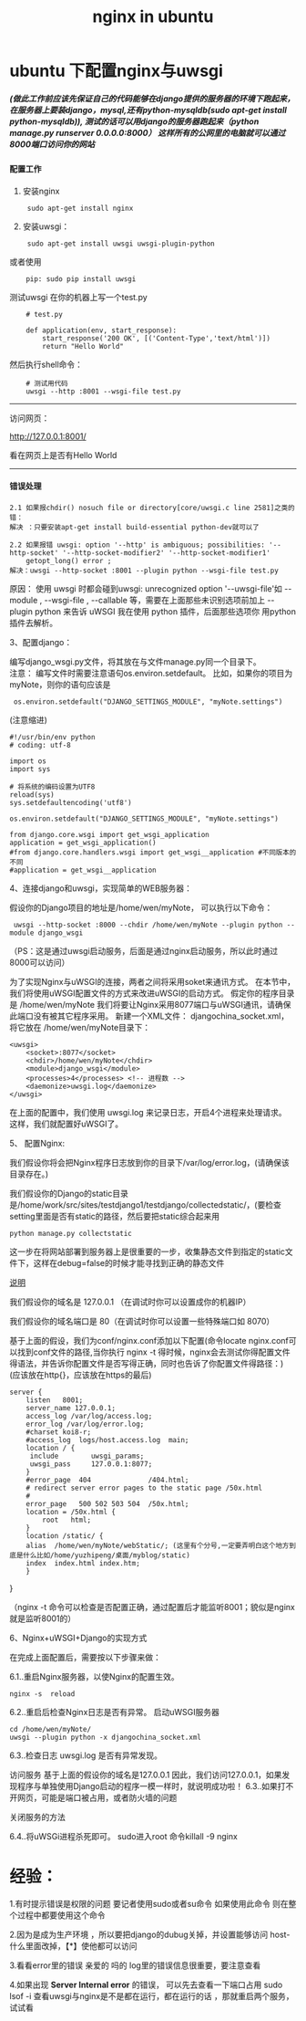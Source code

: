 ﻿---
layout: post
title: nginx in ubuntu
description: how to build nginx web server with Ubuntu 
keywords: web server
---

# ubuntu 下配置nginx与uwsgi #

#####  (做此工作前应该先保证自己的代码能够在django提供的服务器的环境下跑起来，在服务器上要装django，mysql,还有python-mysqldb(sudo apt-get install python-mysqldb)),          测试的话可以用django的服务器跑起来（python manage.py runserver 0.0.0.0:8000） 这样所有的公网里的电脑就可以通过8000端口访问你的网站   #####

#### 配置工作

1. 安装nginx
 


        sudo apt-get install nginx
        
        
        
2. 安装uwsgi：


        sudo apt-get install uwsgi uwsgi-plugin-python

或者使用

        pip: sudo pip install uwsgi
	
	
测试uwsgi
在你的机器上写一个test.py

    	# test.py
    	
    	def application(env, start_response):
	        start_response('200 OK', [('Content-Type','text/html')])
	        return "Hello World"
	    
	     
然后执行shell命令：
	
        # 测试用代码
        uwsgi --http :8001 --wsgi-file test.py

***
	
访问网页：

http://127.0.0.1:8001/

看在网页上是否有Hello World

***
#### 错误处理 ####
	2.1 如果报chdir() nosuch file or directory[core/uwsgi.c line 2581]之类的错：
	解决 ：只要安装apt-get install build-essential python-dev就可以了
	
	2.2 如果报错 uwsgi: option '--http' is ambiguous; possibilities: '--http-socket' '--http-socket-modifier2' '--http-socket-modifier1' 
		getopt_long() error ;
	解决：uwsgi --http-socket :8001 --plugin python --wsgi-file test.py
		
原因：
   使用 uwsgi 时都会碰到uwsgi: unrecognized option '--uwsgi-file'如 --module , --wsgi-file , --callable 等，需要在上面那些未识别选项前加上 --plugin python 来告诉 uWSGI 我在使用 python 插件，后面那些选项你 用python 插件去解析。




3、配置django：

编写django_wsgi.py文件，将其放在与文件manage.py同一个目录下。    
注意：
编写文件时需要注意语句os.environ.setdefault。
比如，如果你的项目为myNote，则你的语句应该是

     os.environ.setdefault("DJANGO_SETTINGS_MODULE", "myNote.settings")

(注意缩进)
    
    #!/usr/bin/env python
	# coding: utf-8

	import os
	import sys

	# 将系统的编码设置为UTF8
	reload(sys)
	sys.setdefaultencoding('utf8')

	os.environ.setdefault("DJANGO_SETTINGS_MODULE", "myNote.settings")

	from django.core.wsgi import get_wsgi_application
	application = get_wsgi_application()
	#from django.core.handlers.wsgi import get_wsgi__application #不同版本的不同
	#application = get_wsgi__application



4、连接django和uwsgi，实现简单的WEB服务器：

假设你的Django项目的地址是/home/wen/myNote，
 可以执行以下命令：
 
     uwsgi --http-socket :8000 --chdir /home/wen/myNote --plugin python --module django_wsgi
 
 （PS：这是通过uwsgi启动服务，后面是通过nginx启动服务，所以此时通过8000可以访问）

为了实现Nginx与uWSGI的连接，两者之间将采用soket来通讯方式。
在本节中，我们将使用uWSGI配置文件的方式来改进uWSGI的启动方式。
假定你的程序目录是 /home/wen/myNote
我们将要让Nginx采用8077端口与uWSGI通讯，请确保此端口没有被其它程序采用。
新建一个XML文件：
djangochina_socket.xml，将它放在 /home/wen/myNote目录下：
	
	<uwsgi>
	    <socket>:8077</socket>
	    <chdir>/home/wen/myNote</chdir>
	    <module>django_wsgi</module>
	    <processes>4</processes> <!-- 进程数 --> 
	    <daemonize>uwsgi.log</daemonize>
	</uwsgi>
	
在上面的配置中，我们使用 uwsgi.log 来记录日志，开启4个进程来处理请求。
这样，我们就配置好uWSGI了。
	



5、 配置Nginx:

我们假设你将会把Nginx程序日志放到你的目录下/var/log/error.log，(请确保该目录存在。)

我们假设你的Django的static目录是/home/work/src/sites/testdjango1/testdjango/collectedstatic/，(要检查setting里面是否有static的路径，然后要把static综合起来用

    python manage.py collectstatic

这一步在将网站部署到服务器上是很重要的一步，收集静态文件到指定的static文件下，这样在debug=false的时候才能寻找到正确的静态文件

[说明](http://www.ziqiangxuetang.com/django/django-static-files.html)

我们假设你的域名是 127.0.0.1 （在调试时你可以设置成你的机器IP）

我们假设你的域名端口是 80（在调试时你可以设置一些特殊端口如 8070）

基于上面的假设，我们为conf/nginx.conf添加以下配置(命令locate nginx.conf可以找到conf文件的路径,当你执行 nginx -t 得时候，nginx会去测试你得配置文件得语法，并告诉你配置文件是否写得正确，同时也告诉了你配置文件得路径：)
	(应该放在http{}，应该放在https的最后)
	
    server {
        listen   8001;
        server_name 127.0.0.1;
        access_log /var/log/access.log;
        error_log /var/log/error.log;
        #charset koi8-r;
        #access_log  logs/host.access.log  main;
        location / {
         include        uwsgi_params;
         uwsgi_pass     127.0.0.1:8077;
        }
        #error_page  404              /404.html;
        # redirect server error pages to the static page /50x.html
        #
        error_page   500 502 503 504  /50x.html;
        location = /50x.html {
            root   html;
        }
        location /static/ {
        alias  /home/wen/myNote/webStatic/; (这里有个分号,一定要弄明白这个地方到底是什么比如/home/yuzhipeng/桌面/myblog/static)
        index  index.html index.htm;
        }
}


（nginx -t  命令可以检查是否配置正确，通过配置后才能监听8001；貌似是nginx就是监听8001的）





6、Nginx+uWSGI+Django的实现方式

在完成上面配置后，需要按以下步骤来做：

6.1..重启Nginx服务器，以使Nginx的配置生效。

    nginx -s  reload

6.2..重启后检查Nginx日志是否有异常。
启动uWSGI服务器

    cd /home/wen/myNote/
    uwsgi --plugin python -x djangochina_socket.xml

6.3..检查日志 uwsgi.log 是否有异常发现。


访问服务
基于上面的假设你的域名是127.0.0.1
因此，我们访问127.0.0.1，如果发现程序与单独使用Django启动的程序一模一样时，就说明成功啦！
6.3..如果打不开网页，可能是端口被占用，或者防火墙的问题


关闭服务的方法

6.4..将uWSGi进程杀死即可。
    sudo进入root 
    命令killall -9 nginx 


 # 经验： 
 
        
1.有时提示错误是权限的问题  要记者使用sudo或者su命令  如果使用此命令  则在整个过程中都要使用这个命令 
    
    
2.因为是成为生产环境 ，所以要把django的dubug关掉，并设置能够访问 host-什么里面改掉，【*】使他都可以访问
    
3.看看error里的错误  亲爱的 吗的  log里的错误信息很重要，要注意查看

4.如果出现  **Server Internal error** 的错误， 可以先去查看一下端口占用  sudo lsof -i  查看uwsgi与nginx是不是都在运行，都在运行的话 ，那就重启两个服务，试试看